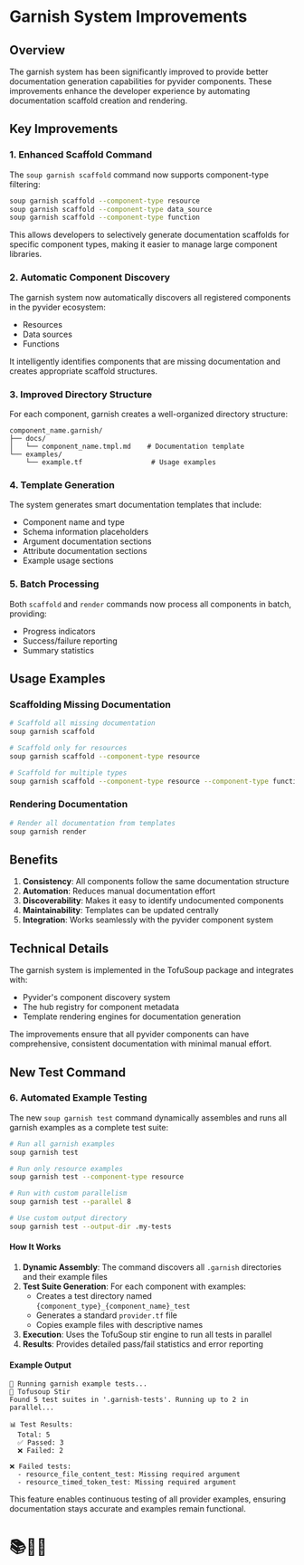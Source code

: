 # Garnish System Improvements

## Overview

The garnish system has been significantly improved to provide better documentation generation capabilities for pyvider components. These improvements enhance the developer experience by automating documentation scaffold creation and rendering.

## Key Improvements

### 1. Enhanced Scaffold Command

The `soup garnish scaffold` command now supports component-type filtering:

```bash
soup garnish scaffold --component-type resource
soup garnish scaffold --component-type data_source
soup garnish scaffold --component-type function
```

This allows developers to selectively generate documentation scaffolds for specific component types, making it easier to manage large component libraries.

### 2. Automatic Component Discovery

The garnish system now automatically discovers all registered components in the pyvider ecosystem:
- Resources
- Data sources  
- Functions

It intelligently identifies components that are missing documentation and creates appropriate scaffold structures.

### 3. Improved Directory Structure

For each component, garnish creates a well-organized directory structure:

```
component_name.garnish/
├── docs/
│   └── component_name.tmpl.md    # Documentation template
└── examples/
    └── example.tf                 # Usage examples
```

### 4. Template Generation

The system generates smart documentation templates that include:
- Component name and type
- Schema information placeholders
- Argument documentation sections
- Attribute documentation sections
- Example usage sections

### 5. Batch Processing

Both `scaffold` and `render` commands now process all components in batch, providing:
- Progress indicators
- Success/failure reporting
- Summary statistics

## Usage Examples

### Scaffolding Missing Documentation

```bash
# Scaffold all missing documentation
soup garnish scaffold

# Scaffold only for resources
soup garnish scaffold --component-type resource

# Scaffold for multiple types
soup garnish scaffold --component-type resource --component-type function
```

### Rendering Documentation

```bash
# Render all documentation from templates
soup garnish render
```

## Benefits

1. **Consistency**: All components follow the same documentation structure
2. **Automation**: Reduces manual documentation effort
3. **Discoverability**: Makes it easy to identify undocumented components
4. **Maintainability**: Templates can be updated centrally
5. **Integration**: Works seamlessly with the pyvider component system

## Technical Details

The garnish system is implemented in the TofuSoup package and integrates with:
- Pyvider's component discovery system
- The hub registry for component metadata
- Template rendering engines for documentation generation

The improvements ensure that all pyvider components can have comprehensive, consistent documentation with minimal manual effort.

## New Test Command

### 6. Automated Example Testing

The new `soup garnish test` command dynamically assembles and runs all garnish examples as a complete test suite:

```bash
# Run all garnish examples
soup garnish test

# Run only resource examples
soup garnish test --component-type resource

# Run with custom parallelism
soup garnish test --parallel 8

# Use custom output directory
soup garnish test --output-dir .my-tests
```

#### How It Works

1. **Dynamic Assembly**: The command discovers all `.garnish` directories and their example files
2. **Test Suite Generation**: For each component with examples:
   - Creates a test directory named `{component_type}_{component_name}_test`
   - Generates a standard `provider.tf` file
   - Copies example files with descriptive names
3. **Execution**: Uses the TofuSoup stir engine to run all tests in parallel
4. **Results**: Provides detailed pass/fail statistics and error reporting

#### Example Output

```
🧪 Running garnish example tests...
🚀 Tofusoup Stir
Found 5 test suites in '.garnish-tests'. Running up to 2 in parallel...

📊 Test Results:
  Total: 5
  ✅ Passed: 3
  ❌ Failed: 2

❌ Failed tests:
  - resource_file_content_test: Missing required argument
  - resource_timed_token_test: Missing required argument
```

This feature enables continuous testing of all provider examples, ensuring documentation stays accurate and examples remain functional.

# 📚🎨✨